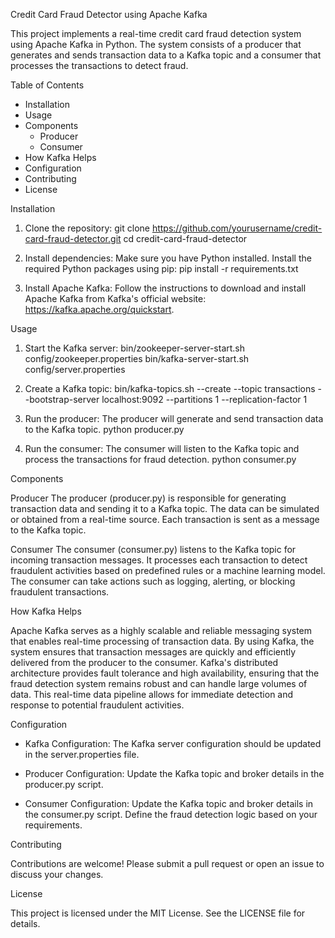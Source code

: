 Credit Card Fraud Detector using Apache Kafka

This project implements a real-time credit card fraud detection system using Apache Kafka in Python. The system consists of a producer that generates and sends transaction data to a Kafka topic and a consumer that processes the transactions to detect fraud.

Table of Contents
- Installation
- Usage
- Components
  - Producer
  - Consumer
- How Kafka Helps
- Configuration
- Contributing
- License

Installation

1. Clone the repository:
   git clone https://github.com/yourusername/credit-card-fraud-detector.git
   cd credit-card-fraud-detector

2. Install dependencies:
   Make sure you have Python installed. Install the required Python packages using pip:
   pip install -r requirements.txt

3. Install Apache Kafka:
   Follow the instructions to download and install Apache Kafka from Kafka's official website: https://kafka.apache.org/quickstart.

Usage

1. Start the Kafka server:
   bin/zookeeper-server-start.sh config/zookeeper.properties
   bin/kafka-server-start.sh config/server.properties

2. Create a Kafka topic:
   bin/kafka-topics.sh --create --topic transactions --bootstrap-server localhost:9092 --partitions 1 --replication-factor 1

3. Run the producer:
   The producer will generate and send transaction data to the Kafka topic.
   python producer.py

4. Run the consumer:
   The consumer will listen to the Kafka topic and process the transactions for fraud detection.
   python consumer.py

Components

Producer
The producer (producer.py) is responsible for generating transaction data and sending it to a Kafka topic. The data can be simulated or obtained from a real-time source. Each transaction is sent as a message to the Kafka topic.

Consumer
The consumer (consumer.py) listens to the Kafka topic for incoming transaction messages. It processes each transaction to detect fraudulent activities based on predefined rules or a machine learning model. The consumer can take actions such as logging, alerting, or blocking fraudulent transactions.

How Kafka Helps

Apache Kafka serves as a highly scalable and reliable messaging system that enables real-time processing of transaction data. By using Kafka, the system ensures that transaction messages are quickly and efficiently delivered from the producer to the consumer. Kafka's distributed architecture provides fault tolerance and high availability, ensuring that the fraud detection system remains robust and can handle large volumes of data. This real-time data pipeline allows for immediate detection and response to potential fraudulent activities.

Configuration

- Kafka Configuration:
  The Kafka server configuration should be updated in the server.properties file.
  
- Producer Configuration:
  Update the Kafka topic and broker details in the producer.py script.

- Consumer Configuration:
  Update the Kafka topic and broker details in the consumer.py script. Define the fraud detection logic based on your requirements.

Contributing

Contributions are welcome! Please submit a pull request or open an issue to discuss your changes.

License

This project is licensed under the MIT License. See the LICENSE file for details.

